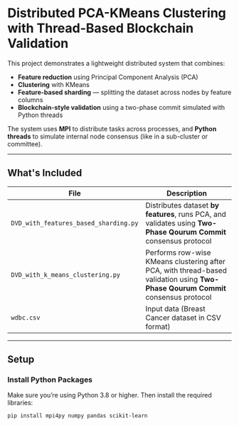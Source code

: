 # Distributed PCA-KMeans Clustering with Thread-Based Blockchain Validation

This project demonstrates a lightweight distributed system that combines:

- **Feature reduction** using Principal Component Analysis (PCA)
- **Clustering** with KMeans
- **Feature-based sharding** — splitting the dataset across nodes by feature columns
- **Blockchain-style validation** using a two-phase commit simulated with Python threads

The system uses **MPI** to distribute tasks across processes, and **Python threads** to simulate internal node consensus (like in a sub-cluster or committee).

---

## What's Included

| File | Description |
|------|-------------|
| `DVD_with_features_based_sharding.py` | Distributes dataset **by features**, runs PCA, and validates using **Two-Phase Qourum Commit** consensus protocol |
| `DVD_with_k_means_clustering.py` | Performs row-wise KMeans clustering after PCA, with thread-based validation using **Two-Phase Qourum Commit** consensus protocol |
| `wdbc.csv` | Input data (Breast Cancer dataset in CSV format) |

---

## Setup

### Install Python Packages

Make sure you’re using Python 3.8 or higher. Then install the required libraries:

```bash
pip install mpi4py numpy pandas scikit-learn
